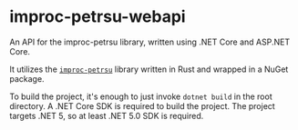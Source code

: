 # improc-petrsu-webapi
An API for the improc-petrsu library, written using .NET Core and ASP.NET Core.

It utilizes the [`improc-petrsu`](https://gitlab.com/geext/improc-petrsu) library written in Rust and wrapped in a NuGet package. 

To build the project, it's enough to just invoke `dotnet build` in the root directory. A .NET Core SDK is required to build the project. The project targets .NET 5, so at least .NET 5.0 SDK is required.
